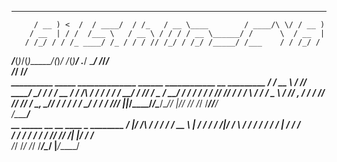    ____   ___   ______   __     ____              ________  ______ 
         / __ ) <  /  / ____/  / /_   / __ \____        / ____/\ \/ / __ )
        / __  | / /  /___ \   / __ \ / / / / __ \______/ /      \  / __  |
       / /_/ / / /_ ____/ /_ / / / // /_/ / /_/ /_____/ /___    / / /_/ / 
 _____/_____(_)_/(_)_____/(_)_/ /_(_)____/ .___/      \____/   /_/_____/  
/_____/                                 /_/                               
    __________      _____ ______________  ______  ____________  __   _________
   / ____/ __ \    / ___// ____/ ____/ / / / __ \/  _/_  __/\ \/ /  /  _/ ___/
  / __/ / /_/ /    \__ \/ __/ / /   / / / / /_/ // /  / /    \  /   / / \__ \ 
 / /___/ _, _/    ___/ / /___/ /___/ /_/ / _, _// /  / /     / /  _/ / ___/ / 
/_____/_/ |_|____/____/_____/\____/\____/_/ |_/___/ /_/     /_/  /___//____/  
           /_____/                                                            
    __  _____  __   __    ____ _    ________
   /  |/  /\ \/ /  / /   / __ \ |  / / ____/
  / /|_/ /  \  /  / /   / / / / | / / __/   
 / /  / /   / /  / /___/ /_/ /| |/ / /___   
/_/  /_/   /_/  /_____/\____/ |___/_____/   
                                            


